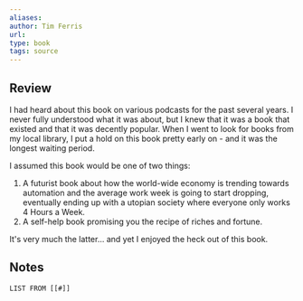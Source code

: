 ```yaml
---
aliases: 
author: Tim Ferris
url: 
type: book
tags: source
---
```

## Review
I had heard about this book on various podcasts for the past several years. I never fully understood what it was about, but I knew that it was a book that existed and that it was decently popular. When I went to look for books from my local library, I put a hold on this book pretty early on - and it was the longest waiting period.

I assumed this book would be one of two things:

1. A futurist book about how the world-wide economy is trending towards automation and the average work week is going to start dropping, eventually ending up with a utopian society where everyone only works 4 Hours a Week.
2. A self-help book promising you the recipe of riches and fortune.

It's very much the latter... and yet I enjoyed the heck out of this book.

## Notes
```dataview
LIST FROM [[#]]
```